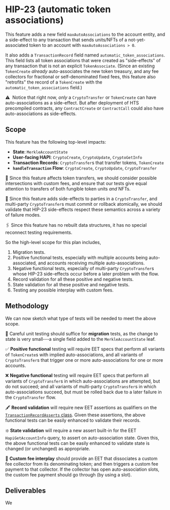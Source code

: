# HIP-23 (automatic token associations)

This feature adds a new field `maxAutoAssociations` to the account entity, and a 
side-effect to any transaction that sends units/NFTs of a not-yet-associated token 
to an account with `maxAutoAssociations > 0`. 

It also adds a `TransactionRecord` field named `automatic_token_associations`.
This field lists all token associations that were created as "side-effects" of 
any transaction that is not an explicit `TokenAssociate`. (Since an existing 
`TokenCreate` _already_ auto-associates the new token treasury, and any fee 
collectors for fractional or self-denominated fixed fees, this feature also
"retrofits" the record of a `TokenCreate` with the `automatic_token_associations` 
field.)

:warning:&nbsp; Notice that right now, _only_ a `CryptoTransfer` or `TokenCreate` 
can have auto-associations as a side-effect. But after deployment of HTS precompiled 
contracts, any `ContractCreate` or `ContractCall` could also have auto-associations 
as side-effects.

## Scope

This feature has the following top-level impacts:
  - **State**: `MerkleAccountState`
  - **User-facing HAPI**: `CryptoCreate`, `CryptoUpdate`, `CryptoGetInfo`
  - **Transaction Records**: `CryptoTransfer`s that transfer tokens, `TokenCreate`
  - **`handleTransaction` Flow**: `CryptoCreate`, `CryptoUpdate`, `CryptoTransfer`

:small_blue_diamond:&nbsp;Since this feature affects token transfers, we should 
consider possible intersections with custom fees, and ensure that our tests give 
equal attention to transfers of both fungible token units _and_ NFTs.

:currency_exchange:&nbsp;Since this feature adds side-effects to parties in a 
`CryptoTransfer`, and multi-party `CryptoTransfer`s must commit or rollback 
atomically, we should validate that HIP-23 side-effects respect these semantics
across a variety of failure modes.

:paperclips:&nbsp;Since this feature has no rebuilt data structures, it has 
no special reconnect testing requirements.

So the high-level scope for this plan includes,
  1. Migration tests.
  2. Positive functional tests, especially with multiple accounts being 
  auto-associated, and accounts receiving multiple auto-associations.
  3. Negative functional tests, especially of multi-party `CryptoTransfer`s
  whose HIP-23 side-effects occur before a later problem with the flow.
  4. Record validation for all these positive and negative tests.
  5. State validation for all these positive and negative tests.
  6. Testing any possible interplay with custom fees.

## Methodology

We can now sketch what type of tests will be needed to meet the above scope.

:cactus:&nbsp;Careful unit testing should suffice for **migration** tests, as
the change to state is very small---a single field added to the 
`MerkleAccountState` leaf. 

:white_check_mark:&nbsp;**Positive functional** testing will require EET specs 
that perform all variants of `TokenCreate`s with implied auto-associations, and 
all variants of `CryptoTransfer`s that trigger one or more auto-associations for
one or more accounts.

:x:&nbsp;**Negative functional** testing will require EET specs that perform all
variants of `CryptoTransfer`s in which auto-associations are attempted, but do 
not succeed; and all variants of multi-party `CryptoTransfer`s in which 
auto-associations succeed, but must be rolled back due to a later failure in the
`CryptoTransfer` flow.

:fountain_pen:&nbsp;**Record validation** will require new EET assertions as
qualifiers on the [`TransactionRecordAsserts` class](https://github.com/hashgraph/hedera-services/blob/master/test-clients/src/main/java/com/hedera/services/bdd/spec/assertions/TransactionRecordAsserts.java#L43). Given these assertions, 
the above functional tests can be easily enhanced to validate their records.

:sparkle:&nbsp;**State validation** will require a new assert built-in for the 
EET `HapiGetAccountInfo` query, to assert on auto-association state. Given this, 
the above functional tests can be easily enhanced to validate state is 
changed (or unchanged) as appropriate.

:receipt:&nbsp;**Custom fee interplay** should provide an EET that dissociates
a custom fee collector from its denominating token; and then triggers a custom
fee payment to that collector. If the collector has open auto-association slots,
the custom fee payment should go through (by using a slot).

## Deliverables

We 
